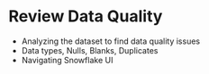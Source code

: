 # Review Data Quality
* Analyzing the dataset to find data quality issues
* Data types, Nulls, Blanks, Duplicates
* Navigating Snowflake UI
